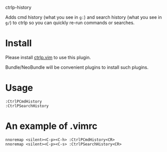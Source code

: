 ctrlp-history

Adds cmd history (what you see in `g:`) and search history (what you see in
`g/`) to ctrlp so you can quickly re-run commands or searches.

# Install
Please install [ctrlp.vim](https://github.com/kien/ctrlp.vim) to use this plugin.

Bundle/NeoBundle will be convenient plugins to install such plugins.

# Usage
    :CtrlPCmdHistory
    :CtrlPSearchHistory

# An example of .vimrc
    nnoremap <silent><C-p><C-h> :CtrlPCmdHistory<CR>
    nnoremap <silent><C-p><C-s> :CtrlPSearchHistory<CR>
